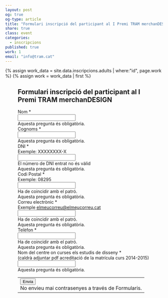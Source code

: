 ```yaml
---
layout: post
og: true
og-type: article
title: "Formulari inscripció del participant al I Premi TRAM merchanDESIGN" 
share: true
class: event
categories:
  - inscripcions
published: true
work: 1
email: "info@tram.cat"
---
```


{% assign work_data = site.data.inscripcions.adults | where:"id", page.work %}
{% assign work = work_data | first %}
<figure class="no-margin margin-bottom-1">
    <!-- <div class="embed-container embed-container_{{ work.aspect_ratio }}">
      <core-image sizing="cover" class="core-image-size" preload fade src="{{ work.featured_src }}"></core-image> 
    </div> -->
    <div class="padding-artwork-container">
      <h2>Formulari inscripció del participant al I Premi TRAM merchanDESIGN</h2>
        <form action="https://docs.google.com/forms/d/12Trff2_avkJnUkJCnWS27okOlBSj6rFjQtvJA5Va-i4/formResponse" method="POST" id="ss-form" target="_self" onsubmit=""><ol role="list" class="ss-question-list" style="padding-left: 0">
          <div class="ss-form-question errorbox-good" role="listitem">
          <div dir="ltr" class="ss-item ss-item-required ss-text"><div class="ss-form-entry">
          <label class="ss-q-item-label" for="entry_687878978"><div class="ss-q-title">Nom
          <label for="itemView.getDomIdToLabel()" aria-label="(Camp obligatori)"></label>
          <span class="ss-required-asterisk" aria-hidden="true">*</span></div>
          <div class="ss-q-help ss-secondary-text" dir="ltr"></div></label>
          <input type="text" name="entry.687878978" value="" class="ss-q-short" id="entry_687878978" dir="auto" aria-label="Nom  " aria-required="true" required="" title="">
          <div class="error-message" id="36061834_errorMessage"></div>
          <div class="required-message">Aquesta pregunta és obligatòria.</div>
          </div></div></div> <div class="ss-form-question errorbox-good" role="listitem">
          <div dir="ltr" class="ss-item ss-item-required ss-text"><div class="ss-form-entry">
          <label class="ss-q-item-label" for="entry_907814847"><div class="ss-q-title">Cognoms
          <label for="itemView.getDomIdToLabel()" aria-label="(Camp obligatori)"></label>
          <span class="ss-required-asterisk" aria-hidden="true">*</span></div>
          <div class="ss-q-help ss-secondary-text" dir="ltr"></div></label>
          <input type="text" name="entry.907814847" value="" class="ss-q-short" id="entry_907814847" dir="auto" aria-label="Cognoms  " aria-required="true" required="" title="">
          <div class="error-message" id="1435025098_errorMessage"></div>
          <div class="required-message">Aquesta pregunta és obligatòria.</div>
          </div></div></div> <div class="ss-form-question errorbox-good" role="listitem">
          <div dir="ltr" class="ss-item ss-item-required ss-text"><div class="ss-form-entry">
          <label class="ss-q-item-label" for="entry_1922092784"><div class="ss-q-title">DNI
          <label for="itemView.getDomIdToLabel()" aria-label="(Camp obligatori)"></label>
          <span class="ss-required-asterisk" aria-hidden="true">*</span></div>
          <div class="ss-q-help ss-secondary-text" dir="ltr">Exemple: XXXXXXXX-X</div></label>
          <input type="text" name="entry.1922092784" value="" class="ss-q-short" id="entry_1922092784" dir="auto" aria-label="DNI Exemple: XXXXXXXX-X El número de DNI entrat no és vàlid" aria-required="true" required="" pattern="(X|\d{1})\d{7}-\D{1}" title="El n&uacute;mero de DNI entrat no &eacute;s v&agrave;lid">
          <div class="error-message" id="977969337_errorMessage">El n&uacute;mero de DNI entrat no &eacute;s v&agrave;lid</div>
          <div class="required-message">Aquesta pregunta és obligatòria.</div>
          </div></div></div> <div class="ss-form-question errorbox-good" role="listitem">
          <div dir="ltr" class="ss-item ss-item-required ss-text"><div class="ss-form-entry">
          <label class="ss-q-item-label" for="entry_1346757104"><div class="ss-q-title">Codi Postal
          <label for="itemView.getDomIdToLabel()" aria-label="(Camp obligatori)"></label>
          <span class="ss-required-asterisk" aria-hidden="true">*</span></div>
          <div class="ss-q-help ss-secondary-text" dir="ltr">Exemple: 08295</div></label>
          <input type="text" name="entry.1346757104" value="" class="ss-q-short" id="entry_1346757104" dir="auto" aria-label="Codi Postal Exemple: 08295 Ha de coincidir amb el patró." aria-required="true" required="" pattern="^\d{5,6}(?:[-\s]\d{4})?$" title="Ha de coincidir amb el patr&oacute;.">
          <div class="error-message" id="673625846_errorMessage">Ha de coincidir amb el patr&oacute;.</div>
          <div class="required-message">Aquesta pregunta és obligatòria.</div>
          </div></div></div> <div class="ss-form-question errorbox-good" role="listitem">
          <div dir="ltr" class="ss-item ss-item-required ss-text"><div class="ss-form-entry">
          <label class="ss-q-item-label" for="entry_331527706"><div class="ss-q-title">Correu electrònic
          <label for="itemView.getDomIdToLabel()" aria-label="(Camp obligatori)"></label>
          <span class="ss-required-asterisk" aria-hidden="true">*</span></div>
          <div class="ss-q-help ss-secondary-text" dir="ltr">Exemple <a href="mailto:elmeucorreu@elmeucorreu.cat">elmeucorreu@elmeucorreu.cat</a></div></label>
          <input type="text" name="entry.331527706" value="" class="ss-q-short" id="entry_331527706" dir="auto" aria-label="Correu electrònic Exemple elmeucorreu@elmeucorreu.cat Ha de coincidir amb el patró." aria-required="true" required="" pattern="^[_a-z0-9-]+(.[_a-z0-9-]+)*@[a-z0-9-]+(.[a-z0-9-]+)*(.[a-z]{2,3})$" title="Ha de coincidir amb el patr&oacute;.">
          <div class="error-message" id="1294104972_errorMessage">Ha de coincidir amb el patr&oacute;.</div>
          <div class="required-message">Aquesta pregunta és obligatòria.</div>
          </div></div></div> <div class="ss-form-question errorbox-good" role="listitem">
          <div dir="ltr" class="ss-item ss-item-required ss-text"><div class="ss-form-entry">
          <label class="ss-q-item-label" for="entry_1923151561"><div class="ss-q-title">Telèfon
          <label for="itemView.getDomIdToLabel()" aria-label="(Camp obligatori)"></label>
          <span class="ss-required-asterisk" aria-hidden="true">*</span></div>
          <div class="ss-q-help ss-secondary-text" dir="ltr"></div></label>
          <input type="text" name="entry.1923151561" value="" class="ss-q-short" id="entry_1923151561" dir="auto" aria-label="Telèfon  Ha de coincidir amb el patró." aria-required="true" required="" pattern="^[9|6]{1}([\d]{2}[-]*){3}[\d]{2}$" title="Ha de coincidir amb el patr&oacute;.">
          <div class="error-message" id="1894593179_errorMessage">Ha de coincidir amb el patr&oacute;.</div>
          <div class="required-message">Aquesta pregunta és obligatòria.</div>
          </div></div></div> <div class="ss-form-question errorbox-good" role="listitem">
          <div dir="ltr" class="ss-item ss-item-required ss-text"><div class="ss-form-entry">
          <label class="ss-q-item-label" for="entry_1804931680"><div class="ss-q-title">Nom del centre on curses els estudis de disseny
          <label for="itemView.getDomIdToLabel()" aria-label="(Camp obligatori)"></label>
          <span class="ss-required-asterisk" aria-hidden="true">*</span></div>
          <div class="ss-q-help ss-secondary-text" dir="ltr">(caldrà adjuntar pdf acreditació de la matrícula curs 2014-2015)</div></label>
          <input type="text" name="entry.1804931680" value="" class="ss-q-short" id="entry_1804931680" dir="auto" aria-label="Nom del centre on curses els estudis de disseny (cal adjuntar al pdf acreditació de la matrícula curs 2014-2015) " aria-required="true" required="" title="">
          <div class="error-message" id="802495827_errorMessage"></div>
          <div class="required-message">Aquesta pregunta és obligatòria.</div>
          </div></div></div>
          <input type="hidden" name="draftResponse" value="[,,&quot;4291854145428465305&quot;]
          ">
          <input type="hidden" name="pageHistory" value="0">
          <input type="hidden" name="fbzx" value="4291854145428465305">
          <div class="ss-item ss-navigate"><table id="navigation-table"><tbody><tr><td class="ss-form-entry goog-inline-block" id="navigation-buttons" dir="ltr">
          <input type="submit" name="submit" value="Envia" id="ss-submit" class="jfk-button jfk-button-action ">
          <div class="ss-password-warning ss-secondary-text">No envieu mai contrasenyes a través de Formularis.</div></td>
          </tr></tbody></table></div></ol></form>
    </div>
</figure>
